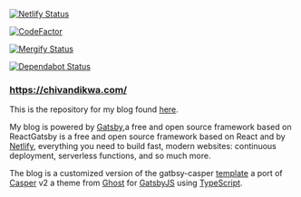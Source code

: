 [![Netlify Status](https://api.netlify.com/api/v1/badges/77978775-9dcc-4470-9b7a-03549c2fcd6f/deploy-status)](https://app.netlify.com/sites/thulanichivandikwa/deploys)

[![CodeFactor](https://www.codefactor.io/repository/github/chivandikwa/gatsby-thulani-chivandikwa/badge)](https://www.codefactor.io/repository/github/chivandikwa/gatsby-thulani-chivandikwa/badge)

[![Mergify Status](https://img.shields.io/endpoint.svg?url=https://gh.mergify.io/badges/chivandikwa/gatsby-thulani-chivandikwa)](https://mergify.io)

[![Dependabot Status](https://api.dependabot.com/badges/status?host=github&repo=chivandikwa/gatsby-thulani-chivandikwa)](https://dependabot.com)

### https://chivandikwa.com/

This is the repository for my blog found [here](https://chivandikwa.com/).

My blog is powered by [Gatsby](https://www.gatsbyjs.org/),a free and open source framework based on ReactGatsby is a free and open source framework based on React and by [Netlify](https://www.netlify.com/), everything you need to build fast, modern websites: continuous deployment, serverless functions, and so much more.

The blog is a customized version of the gatbsy-casper [template](https://gatsby-casper.netlify.com/https://gatsby-casper.netlify.com/) a port of [Casper](https://github.com/TryGhost/Casper) v2 a theme from [Ghost](https://ghost.org/) for [GatsbyJS](https://www.gatsbyjs.org/) using [TypeScript](https://www.typescriptlang.org/).
